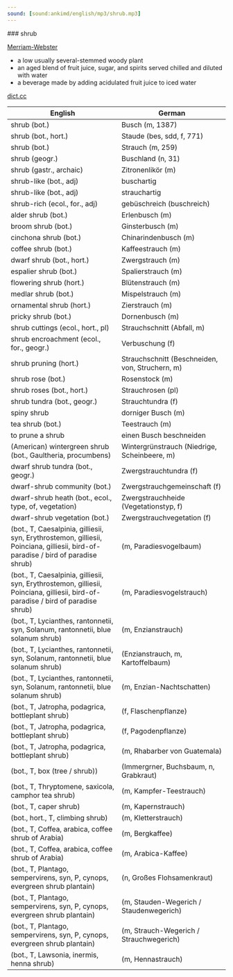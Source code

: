 ```yaml
---
sound: [sound:ankimd/english/mp3/shrub.mp3]
---
```


\### shrub

[Merriam-Webster](https://www.merriam-webster.com/dictionary/shrub)

- a low usually several-stemmed woody plant
- an aged blend of fruit juice, sugar, and spirits served chilled and diluted with water
- a beverage made by adding acidulated fruit juice to iced water

[dict.cc](https://www.dict.cc/shrub)

| English        | German       |
| -------------- | ------------ |
| shrub (bot.) | Busch (m, 1387) |
| shrub (bot., hort.) | Staude (bes, sdd, f, 771) |
| shrub (bot.) | Strauch (m, 259) |
| shrub (geogr.) | Buschland (n, 31) |
| shrub (gastr., archaic) | Zitronenlikör (m) |
| shrub-like (bot., adj) | buschartig |
| shrub-like (bot., adj) | strauchartig |
| shrub-rich (ecol., for., adj) | gebüschreich (buschreich) |
| alder shrub (bot.) | Erlenbusch (m) |
| broom shrub (bot.) | Ginsterbusch (m) |
| cinchona shrub (bot.) | Chinarindenbusch (m) |
| coffee shrub (bot.) | Kaffeestrauch (m) |
| dwarf shrub (bot., hort.) | Zwergstrauch (m) |
| espalier shrub (bot.) | Spalierstrauch (m) |
| flowering shrub (hort.) | Blütenstrauch (m) |
| medlar shrub (bot.) | Mispelstrauch (m) |
| ornamental shrub (hort.) | Zierstrauch (m) |
| pricky shrub (bot.) | Dornenbusch (m) |
| shrub cuttings (ecol., hort., pl) | Strauchschnitt (Abfall, m) |
| shrub encroachment (ecol., for., geogr.) | Verbuschung (f) |
| shrub pruning (hort.) | Strauchschnitt (Beschneiden, von, Struchern, m) |
| shrub rose (bot.) | Rosenstock (m) |
| shrub roses (bot., hort.) | Strauchrosen (pl) |
| shrub tundra (bot., geogr.) | Strauchtundra (f) |
| spiny shrub | dorniger Busch (m) |
| tea shrub (bot.) | Teestrauch (m) |
| to prune a shrub | einen Busch beschneiden |
| (American) wintergreen shrub (bot., Gaultheria, procumbens) | Wintergrünstrauch (Niedrige, Scheinbeere, m) |
| dwarf shrub tundra (bot., geogr.) | Zwergstrauchtundra (f) |
| dwarf-shrub community (bot.) | Zwergstrauchgemeinschaft (f) |
| dwarf-shrub heath (bot., ecol., type, of, vegetation) | Zwergstrauchheide (Vegetationstyp, f) |
| dwarf-shrub vegetation (bot.) | Zwergstrauchvegetation (f) |
|  (bot., T, Caesalpinia, gilliesii, syn, Erythrostemon, gilliesii, Poinciana, gilliesii, bird-of-paradise / bird of paradise shrub) |  (m, Paradiesvogelbaum) |
|  (bot., T, Caesalpinia, gilliesii, syn, Erythrostemon, gilliesii, Poinciana, gilliesii, bird-of-paradise / bird of paradise shrub) |  (m, Paradiesvogelstrauch) |
|  (bot., T, Lycianthes, rantonnetii, syn, Solanum, rantonnetii, blue solanum shrub) |  (m, Enzianstrauch) |
|  (bot., T, Lycianthes, rantonnetii, syn, Solanum, rantonnetii, blue solanum shrub) |  (Enzianstrauch, m, Kartoffelbaum) |
|  (bot., T, Lycianthes, rantonnetii, syn, Solanum, rantonnetii, blue solanum shrub) |  (m, Enzian-Nachtschatten) |
|  (bot., T, Jatropha, podagrica, bottleplant shrub) |  (f, Flaschenpflanze) |
|  (bot., T, Jatropha, podagrica, bottleplant shrub) |  (f, Pagodenpflanze) |
|  (bot., T, Jatropha, podagrica, bottleplant shrub) |  (m, Rhabarber von Guatemala) |
|  (bot., T, box (tree / shrub)) |  (Immergrner, Buchsbaum, n, Grabkraut) |
|  (bot., T, Thryptomene, saxicola, camphor tea shrub) |  (m, Kampfer-Teestrauch) |
|  (bot., T, caper shrub) |  (m, Kapernstrauch) |
|  (bot., hort., T, climbing shrub) |  (m, Kletterstrauch) |
|  (bot., T, Coffea, arabica, coffee shrub of Arabia) |  (m, Bergkaffee) |
|  (bot., T, Coffea, arabica, coffee shrub of Arabia) |  (m, Arabica-Kaffee) |
|  (bot., T, Plantago, sempervirens, syn, P, cynops, evergreen shrub plantain) |  (n, Großes Flohsamenkraut) |
|  (bot., T, Plantago, sempervirens, syn, P, cynops, evergreen shrub plantain) |  (m, Stauden-Wegerich / Staudenwegerich) |
|  (bot., T, Plantago, sempervirens, syn, P, cynops, evergreen shrub plantain) |  (m, Strauch-Wegerich / Strauchwegerich) |
|  (bot., T, Lawsonia, inermis, henna shrub) |  (m, Hennastrauch) |
